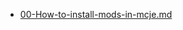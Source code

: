 <!--
 * @Author: PlanC
 * @Date: 2021-04-16 14:31:19
 * @LastEditTime: 2021-04-16 14:31:59
 * @FilePath: \blog\readme.md
-->

- [00-How-to-install-mods-in-mcje.md](.\00-How-to-install-mods-in-mcje.md)
